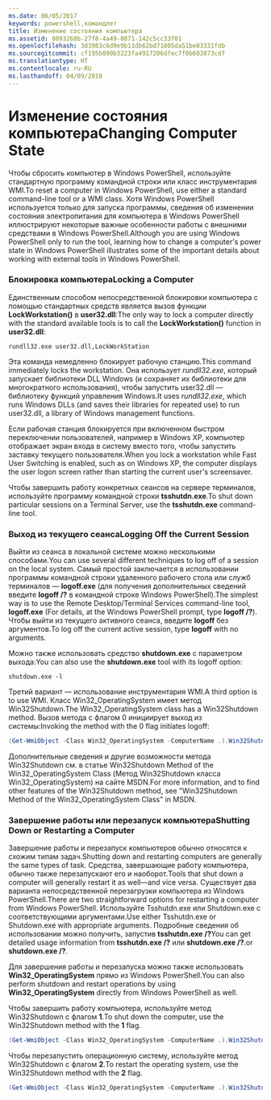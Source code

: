 ```yaml
---
ms.date: 06/05/2017
keywords: powershell,командлет
title: Изменение состояния компьютера
ms.assetid: 8093268b-27f8-4a49-8871-142c5cc33f01
ms.openlocfilehash: 3d3983c6d9e9b11db62bd71805da51be83331fdb
ms.sourcegitcommit: cf195b090b3223fa4917206dfec7f0b603873cdf
ms.translationtype: HT
ms.contentlocale: ru-RU
ms.lasthandoff: 04/09/2018
---
```

# <a name="changing-computer-state"></a><span data-ttu-id="72f94-103">Изменение состояния компьютера</span><span class="sxs-lookup"><span data-stu-id="72f94-103">Changing Computer State</span></span>

<span data-ttu-id="72f94-104">Чтобы сбросить компьютер в Windows PowerShell, используйте стандартную программу командной строки или класс инструментария WMI.</span><span class="sxs-lookup"><span data-stu-id="72f94-104">To reset a computer in Windows PowerShell, use either a standard command-line tool or a WMI class.</span></span> <span data-ttu-id="72f94-105">Хотя Windows PowerShell используется только для запуска программы, сведения об изменении состояния электропитания для компьютера в Windows PowerShell иллюстрируют некоторые важные особенности работы с внешними средствами в Windows PowerShell.</span><span class="sxs-lookup"><span data-stu-id="72f94-105">Although you are using Windows PowerShell only to run the tool, learning how to change a computer's power state in Windows PowerShell illustrates some of the important details about working with external tools in Windows PowerShell.</span></span>

### <a name="locking-a-computer"></a><span data-ttu-id="72f94-106">Блокировка компьютера</span><span class="sxs-lookup"><span data-stu-id="72f94-106">Locking a Computer</span></span>

<span data-ttu-id="72f94-107">Единственным способом непосредственной блокировки компьютера с помощью стандартных средств является вызов функции **LockWorkstation()** в **user32.dll**:</span><span class="sxs-lookup"><span data-stu-id="72f94-107">The only way to lock a computer directly with the standard available tools is to call the **LockWorkstation()** function in **user32.dll**:</span></span>

```
rundll32.exe user32.dll,LockWorkStation
```

<span data-ttu-id="72f94-108">Эта команда немедленно блокирует рабочую станцию.</span><span class="sxs-lookup"><span data-stu-id="72f94-108">This command immediately locks the workstation.</span></span> <span data-ttu-id="72f94-109">Она использует *rundll32.exe*, который запускает библиотеки DLL Windows (и сохраняет их библиотеки для многократного использования), чтобы запустить user32.dll — библиотеку функций управления Windows.</span><span class="sxs-lookup"><span data-stu-id="72f94-109">It uses *rundll32.exe*, which runs Windows DLLs (and saves their libraries for repeated use) to run user32.dll, a library of Windows management functions.</span></span>

<span data-ttu-id="72f94-110">Если рабочая станция блокируется при включенном быстром переключении пользователей, например в Windows XP, компьютер отображает экран входа в систему вместо того, чтобы запустить заставку текущего пользователя.</span><span class="sxs-lookup"><span data-stu-id="72f94-110">When you lock a workstation while Fast User Switching is enabled, such as on Windows XP, the computer displays the user logon screen rather than starting the current user's screensaver.</span></span>

<span data-ttu-id="72f94-111">Чтобы завершить работу конкретных сеансов на сервере терминалов, используйте программу командной строки **tsshutdn.exe**.</span><span class="sxs-lookup"><span data-stu-id="72f94-111">To shut down particular sessions on a Terminal Server, use the **tsshutdn.exe** command-line tool.</span></span>

### <a name="logging-off-the-current-session"></a><span data-ttu-id="72f94-112">Выход из текущего сеанса</span><span class="sxs-lookup"><span data-stu-id="72f94-112">Logging Off the Current Session</span></span>

<span data-ttu-id="72f94-113">Выйти из сеанса в локальной системе можно несколькими способами.</span><span class="sxs-lookup"><span data-stu-id="72f94-113">You can use several different techniques to log off of a session on the local system.</span></span> <span data-ttu-id="72f94-114">Самый простой заключается в использовании программы командной строки удаленного рабочего стола или служб терминалов — **logoff.exe** (для получения дополнительных сведений введите **logoff /?** в командной строке Windows PowerShell).</span><span class="sxs-lookup"><span data-stu-id="72f94-114">The simplest way is to use the Remote Desktop/Terminal Services command-line tool, **logoff.exe** (For details, at the Windows PowerShell prompt, type **logoff /?**).</span></span> <span data-ttu-id="72f94-115">Чтобы выйти из текущего активного сеанса, введите **logoff** без аргументов.</span><span class="sxs-lookup"><span data-stu-id="72f94-115">To log off the current active session, type **logoff** with no arguments.</span></span>

<span data-ttu-id="72f94-116">Можно также использовать средство **shutdown.exe** с параметром выхода:</span><span class="sxs-lookup"><span data-stu-id="72f94-116">You can also use the **shutdown.exe** tool with its logoff option:</span></span>

```
shutdown.exe -l
```

<span data-ttu-id="72f94-117">Третий вариант — использование инструментария WMI.</span><span class="sxs-lookup"><span data-stu-id="72f94-117">A third option is to use WMI.</span></span> <span data-ttu-id="72f94-118">Класс Win32_OperatingSystem имеет метод Win32Shutdown.</span><span class="sxs-lookup"><span data-stu-id="72f94-118">The Win32_OperatingSystem class has a Win32Shutdown method.</span></span> <span data-ttu-id="72f94-119">Вызов метода с флагом 0 инициирует выход из системы:</span><span class="sxs-lookup"><span data-stu-id="72f94-119">Invoking the method with the 0 flag initiates logoff:</span></span>

```powershell
(Get-WmiObject -Class Win32_OperatingSystem -ComputerName .).Win32Shutdown(0)
```

<span data-ttu-id="72f94-120">Дополнительные сведения и другие возможности метода Win32Shutdown см. в статье Win32Shutdown Method of the Win32_OperatingSystem Class (Метод Win32Shutdown класса Win32_OperatingSystem) на сайте MSDN.</span><span class="sxs-lookup"><span data-stu-id="72f94-120">For more information, and to find other features of the Win32Shutdown method, see "Win32Shutdown Method of the Win32_OperatingSystem Class" in MSDN.</span></span>

### <a name="shutting-down-or-restarting-a-computer"></a><span data-ttu-id="72f94-121">Завершение работы или перезапуск компьютера</span><span class="sxs-lookup"><span data-stu-id="72f94-121">Shutting Down or Restarting a Computer</span></span>

<span data-ttu-id="72f94-122">Завершение работы и перезапуск компьютеров обычно относятся к схожим типам задач.</span><span class="sxs-lookup"><span data-stu-id="72f94-122">Shutting down and restarting computers are generally the same types of task.</span></span> <span data-ttu-id="72f94-123">Средства, завершающие работу компьютера, обычно также перезапускают его и наоборот.</span><span class="sxs-lookup"><span data-stu-id="72f94-123">Tools that shut down a computer will generally restart it as well—and vice versa.</span></span> <span data-ttu-id="72f94-124">Существует два варианта непосредственной перезагрузки компьютера из Windows PowerShell.</span><span class="sxs-lookup"><span data-stu-id="72f94-124">There are two straightforward options for restarting a computer from Windows PowerShell.</span></span> <span data-ttu-id="72f94-125">Используйте Tsshutdn.exe или Shutdown.exe с соответствующими аргументами.</span><span class="sxs-lookup"><span data-stu-id="72f94-125">Use either Tsshutdn.exe or Shutdown.exe with appropriate arguments.</span></span> <span data-ttu-id="72f94-126">Подробные сведения об использовании можно получить, запустив **tsshutdn.exe /?**</span><span class="sxs-lookup"><span data-stu-id="72f94-126">You can get detailed usage information from **tsshutdn.exe /?**</span></span> <span data-ttu-id="72f94-127">или **shutdown.exe /?**.</span><span class="sxs-lookup"><span data-stu-id="72f94-127">or **shutdown.exe /?**.</span></span>

<span data-ttu-id="72f94-128">Для завершения работы и перезапуска можно также использовать **Win32_OperatingSystem** прямо из Windows PowerShell.</span><span class="sxs-lookup"><span data-stu-id="72f94-128">You can also perform shutdown and restart operations by using **Win32_OperatingSystem** directly from Windows PowerShell as well.</span></span>

<span data-ttu-id="72f94-129">Чтобы завершить работу компьютера, используйте метод Win32Shutdown с флагом **1**.</span><span class="sxs-lookup"><span data-stu-id="72f94-129">To shut down the computer, use the Win32Shutdown method with the **1** flag.</span></span>

```powershell
(Get-WmiObject -Class Win32_OperatingSystem -ComputerName .).Win32Shutdown(1)
```

<span data-ttu-id="72f94-130">Чтобы перезапустить операционную систему, используйте метод Win32Shutdown с флагом **2**.</span><span class="sxs-lookup"><span data-stu-id="72f94-130">To restart the operating system, use the Win32Shutdown method with the **2** flag.</span></span>

```powershell
(Get-WmiObject -Class Win32_OperatingSystem -ComputerName .).Win32Shutdown(2)
```
